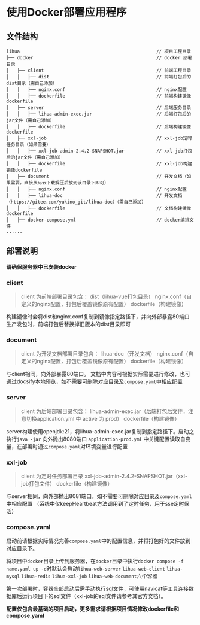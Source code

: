 # 使用Docker部署应用程序

## 文件结构
```
lihua                 	                                // 项目工程目录
├── docker                		                        // docker 部署目录
│   ├── client                                          // 前端工程目录
│   │   ├── dist	                                    // 前端打包后的dist目录（需自己添加）
│   │   ├── nginx.conf	                                // nginx配置
│   │   ├── dockerfile	                                // 前端构建镜像dockerfile
│   ├── server                                          // 后端服务目录
│   │   ├── lihua-admin-exec.jar	                    // 后端打包后的jar文件（需自己添加）
│   │   ├── dockerfile	             		            // 后端构建镜像dockerfile
│   ├── xxl-job                                         // xxl-job定时任务目录（如果需要）
│   │   ├── xxl-job-admin-2.4.2-SNAPSHOT.jar	        // xxl-job打包后的jar文件（需自己添加）
│   │   ├── dockerfile	                                // xxl-job构建镜像dockerfile
│   ├── document                                        // 开发文档（如果需要，直接从码云下载解压后放到该目录下即可）
│   │   ├── nginx.conf	                                // nginx配置
│   │   ├── lihua-doc	                                // 开发文档（https://gitee.com/yukino_git/lihua-doc）（需自己添加）
│   │   ├── dockerfile	                                // 文档构建镜像dockerfile
│   ├── docker-compose.yml                              // docker编排文件
......        
```
## 部署说明
**请确保服务器中已安装docker**

### client
> client 为前端部署目录包含：
> dist（lihua-vue打包目录）
> nginx.conf（自定义的nginx配置，打包后覆盖镜像原有配置）
> dockerfile（构建镜像）

构建镜像时会将dist和nginx.conf复制到镜像指定路径下，并向外部暴露80端口
生产发包时，前端打包后替换掉旧版本的dist目录即可

### document
> client 为开发文档部署目录包含：
> lihua-doc（开发文档）
> nginx.conf（自定义的nginx配置，打包后覆盖镜像原有配置）
> dockerfile（构建镜像）

与client相同，向外部暴露80端口。
文档中内容可根据实际需要进行修改，也可通过docsify本地预览，如不需要可删除对应目录及`compose.yaml`中相应配置

### server
> client 为后端部署目录包含：
> lihua-admin-exec.jar（后端打包后文件，注意切换application.yml 中 active 为 prod）
> dockerfile（构建镜像）

server构建使用openjdk:21，将lihua-admin-exec.jar复制到指定路径下。启动之执行`java -jar` 向外抛出8080端口
`application-prod.yml` 中关键配置读取自变量，在部署时通过`compose.yaml`对环境变量进行配置

### xxl-job
> client 为定时任务部署目录
> xxl-job-admin-2.4.2-SNAPSHOT.jar（xxl-job打包文件）
> dockerfile（构建镜像）

与server相同，向外部抛出8081端口，如不需要可删除对应目录及`compose.yaml`中相应配置
（系统中仅keepHeartbeat方法调用到了定时任务，用于sse定时保活）

### compose.yaml
启动前请根据实际情况完善`compose.yaml`中的配置信息，并将打包好的文件放到对应目录下。

将项目中`docker`目录上传到服务器，在`docker`目录中执行`docker compose -f name.yaml up -d`时默认会启动`lihua-web-server` `lihua-web-client` `lihua-mysql` `lihua-redis` `lihua-xxl-job` `lihua-web-document`六个容器

第一次部署时，容器全部启动后需手动执行sql文件，可使用navicat等工具连接数据库后运行项目下的sql文件（xxl-job的sql文件请参考其官方文档）。



**配置仅包含最基础的项目启动，更多需求请根据项目情况修改dockerfile和compose.yaml**